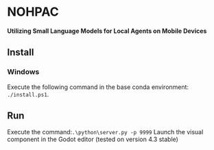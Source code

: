 # NOHPAC
**Utilizing Small Language Models for Local Agents on Mobile Devices**


## Install
### Windows
Execute the following command in the base conda environment: `./install.ps1`.
## Run
Execute the command:`.\python\server.py -p 9999`
Launch the visual component in the Godot editor (tested on version 4.3 stable)